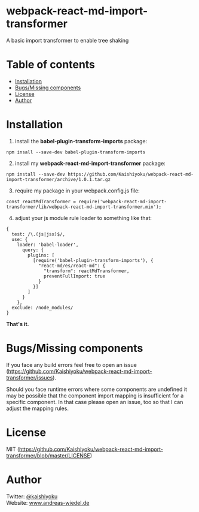 # webpack-react-md-import-transformer
A basic import transformer to enable tree shaking

Table of contents
=================
  * [Installation](#installation)
  * [Bugs/Missing components](#bugsmissing-components)
  * [License](#license)
  * [Author](#author)

Installation
============
1. install the **babel-plugin-transform-imports** package:  
```
npm insall --save-dev babel-plugin-transform-imports
```
2. install my **webpack-react-md-import-transformer** package:  
```
npm install --save-dev https://github.com/Kaishiyoku/webpack-react-md-import-transformer/archive/1.0.1.tar.gz
```
3. require my package in your webpack.config.js file:  
```
const reactMdTransformer = require('webpack-react-md-import-transformer/lib/webpack-react-md-import-transformer.min');
```
4. adjust your js module rule loader to something like that:  
```
{
  test: /\.(js|jsx)$/,
  use: {
    loader: 'babel-loader',
      query: {
        plugins: [
          [require('babel-plugin-transform-imports'), {
            "react-md/es/react-md": {
              "transform": reactMdTransformer,
              preventFullImport: true
            }
          }]
        ]
      }
    },
  exclude: /node_modules/
}
```

**That's it.**

Bugs/Missing components
=======================
If you face any build errors feel free to open an issue (https://github.com/Kaishiyoku/webpack-react-md-import-transformer/issues).

Should you face runtime errors where some components are undefined it may be possible that the component import mapping is insufficient for a specific component. In that case please open an issue, too so that I can adjust the mapping rules.

License
=======
MIT (https://github.com/Kaishiyoku/webpack-react-md-import-transformer/blob/master/LICENSE)


Author
======
Twitter: [@kaishiyoku](https://twitter.com/kaishiyoku)  
Website: www.andreas-wiedel.de
